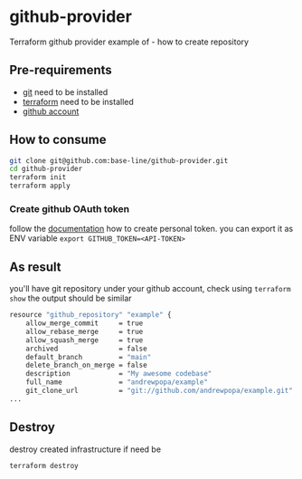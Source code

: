 # github-provider
Terraform github provider example of - how to create repository

## Pre-requirements
- [git](https://git-scm.com/downloads) need to be installed 
- [terraform](https://www.terraform.io/downloads.html) need to be installed
- [github account](https://github.com/) 

## How to consume

```bash
git clone git@github.com:base-line/github-provider.git
cd github-provider
terraform init
terraform apply
```

### Create github OAuth token

follow the [documentation](https://docs.github.com/en/free-pro-team@latest/github/authenticating-to-github/creating-a-personal-access-token) how to create personal token. you can export it as ENV variable `export GITHUB_TOKEN=<API-TOKEN>`

## As result

you'll have git repository under your github account, check using `terraform show` the output should be similar

```bash
resource "github_repository" "example" {
    allow_merge_commit     = true
    allow_rebase_merge     = true
    allow_squash_merge     = true
    archived               = false
    default_branch         = "main"
    delete_branch_on_merge = false
    description            = "My awesome codebase"
    full_name              = "andrewpopa/example"
    git_clone_url          = "git://github.com/andrewpopa/example.git"
...
```

## Destroy

destroy created infrastructure if need be

```
terraform destroy
```